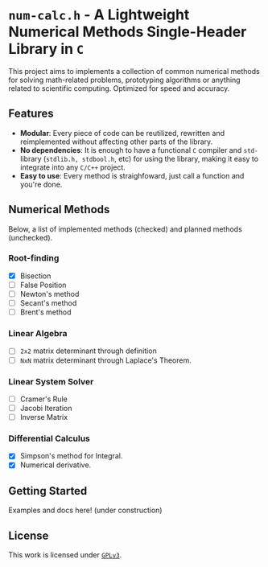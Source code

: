 # `num-calc.h` - A Lightweight Numerical Methods Single-Header Library in `C`

This project aims to implements a collection of common numerical methods for solving math-related problems, prototyping algorithms or anything related to scientific computing. Optimized for speed and accuracy. 

## **Features** 
- **Modular**: Every piece of code can be reutilized, rewritten and reimplemented without affecting other parts of the library.
- **No dependencies**: It is enough to have a functional `C` compiler and `std-` library (`stdlib.h, stdbool.h`, etc) for using the library, making it easy to integrate into any `C/C++` project.
- **Easy to use**: Every method is straighfoward, just call a function and you're done.

## **Numerical Methods**

Below, a list of implemented methods (checked) and planned methods (unchecked).

### **Root-finding**

- [X] Bisection
- [ ] False Position
- [ ] Newton's method 
- [ ] Secant's method
- [ ] Brent's method

### **Linear Algebra**
- [ ] `2x2` matrix determinant through definition
- [ ] `NxN` matrix determinant through Laplace's Theorem.

### **Linear System Solver**
- [ ] Cramer's Rule
- [ ] Jacobi Iteration
- [ ] Inverse Matrix

### **Differential Calculus**
- [X] Simpson's method for Integral.
- [X] Numerical derivative.

## **Getting Started**

Examples and docs here! (under construction)

## License

This work is licensed under [`GPLv3`](https://www.tldrlegal.com/license/gnu-general-public-license-v3-gpl-3).
